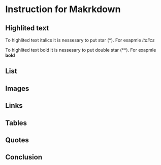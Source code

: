 # Instruction for Makrkdown

## Highlited text

To highlited text italics it is nessesary to put star (*). For exapmle *italics*

To highlited text bold it is nessesary to put double star (**). For exapmle **bold**

## List

## Images

## Links

## Tables

## Quotes

## Conclusion